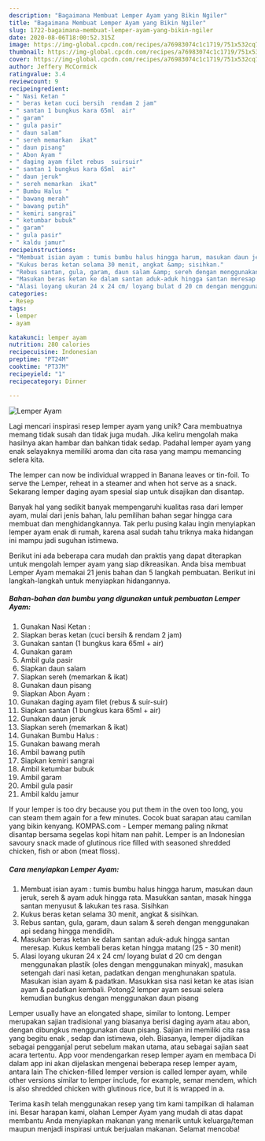 ```yaml
---
description: "Bagaimana Membuat Lemper Ayam yang Bikin Ngiler"
title: "Bagaimana Membuat Lemper Ayam yang Bikin Ngiler"
slug: 1722-bagaimana-membuat-lemper-ayam-yang-bikin-ngiler
date: 2020-08-06T18:00:52.315Z
image: https://img-global.cpcdn.com/recipes/a76983074c1c1719/751x532cq70/lemper-ayam-foto-resep-utama.jpg
thumbnail: https://img-global.cpcdn.com/recipes/a76983074c1c1719/751x532cq70/lemper-ayam-foto-resep-utama.jpg
cover: https://img-global.cpcdn.com/recipes/a76983074c1c1719/751x532cq70/lemper-ayam-foto-resep-utama.jpg
author: Jeffery McCormick
ratingvalue: 3.4
reviewcount: 9
recipeingredient:
- " Nasi Ketan "
- " beras ketan cuci bersih  rendam 2 jam"
- " santan 1 bungkus kara 65ml  air"
- " garam"
- " gula pasir"
- " daun salam"
- " sereh memarkan  ikat"
- " daun pisang"
- " Abon Ayam "
- " daging ayam filet rebus  suirsuir"
- " santan 1 bungkus kara 65ml  air"
- " daun jeruk"
- " sereh memarkan  ikat"
- " Bumbu Halus "
- " bawang merah"
- " bawang putih"
- " kemiri sangrai"
- " ketumbar bubuk"
- " garam"
- " gula pasir"
- " kaldu jamur"
recipeinstructions:
- "Membuat isian ayam : tumis bumbu halus hingga harum, masukan daun jeruk, sereh &amp; ayam aduk hingga rata. Masukkan santan, masak hingga santan menyusut &amp; lakukan tes rasa. Sisihkan"
- "Kukus beras ketan selama 30 menit, angkat &amp; sisihkan."
- "Rebus santan, gula, garam, daun salam &amp; sereh dengan menggunakan api sedang hingga mendidih."
- "Masukan beras ketan ke dalam santan aduk-aduk hingga santan meresap. Kukus kembali beras ketan hingga matang (25 - 30 menit)"
- "Alasi loyang ukuran 24 x 24 cm/ loyang bulat d 20 cm dengan menggunakan plastik (oles dengan menggunakan minyak), masukan setengah dari nasi ketan, padatkan dengan menghunakan spatula. Masukan isian ayam &amp; padatkan. Masukkan sisa nasi ketan ke atas isian ayam &amp; padatkan kembali. Potong2 lemper ayam sesuai selera kemudian bungkus dengan menggunakan daun pisang"
categories:
- Resep
tags:
- lemper
- ayam

katakunci: lemper ayam 
nutrition: 280 calories
recipecuisine: Indonesian
preptime: "PT24M"
cooktime: "PT37M"
recipeyield: "1"
recipecategory: Dinner

---
```



![Lemper Ayam](https://img-global.cpcdn.com/recipes/a76983074c1c1719/751x532cq70/lemper-ayam-foto-resep-utama.jpg)

Lagi mencari inspirasi resep lemper ayam yang unik? Cara membuatnya memang tidak susah dan tidak juga mudah. Jika keliru mengolah maka hasilnya akan hambar dan bahkan tidak sedap. Padahal lemper ayam yang enak selayaknya memiliki aroma dan cita rasa yang mampu memancing selera kita.

The lemper can now be individual wrapped in Banana leaves or tin-foil. To serve the Lemper, reheat in a steamer and when hot serve as a snack. Sekarang lemper daging ayam spesial siap untuk disajikan dan disantap.

Banyak hal yang sedikit banyak mempengaruhi kualitas rasa dari lemper ayam, mulai dari jenis bahan, lalu pemilihan bahan segar hingga cara membuat dan menghidangkannya. Tak perlu pusing kalau ingin menyiapkan lemper ayam enak di rumah, karena asal sudah tahu triknya maka hidangan ini mampu jadi suguhan istimewa.


Berikut ini ada beberapa cara mudah dan praktis yang dapat diterapkan untuk mengolah lemper ayam yang siap dikreasikan. Anda bisa membuat Lemper Ayam memakai 21 jenis bahan dan 5 langkah pembuatan. Berikut ini langkah-langkah untuk menyiapkan hidangannya.

<!--inarticleads1-->

##### Bahan-bahan dan bumbu yang digunakan untuk pembuatan Lemper Ayam:

1. Gunakan  Nasi Ketan :
1. Siapkan  beras ketan (cuci bersih &amp; rendam 2 jam)
1. Gunakan  santan (1 bungkus kara 65ml + air)
1. Gunakan  garam
1. Ambil  gula pasir
1. Siapkan  daun salam
1. Siapkan  sereh (memarkan &amp; ikat)
1. Gunakan  daun pisang
1. Siapkan  Abon Ayam :
1. Gunakan  daging ayam filet (rebus &amp; suir-suir)
1. Siapkan  santan (1 bungkus kara 65ml + air)
1. Gunakan  daun jeruk
1. Siapkan  sereh (memarkan &amp; ikat)
1. Gunakan  Bumbu Halus :
1. Gunakan  bawang merah
1. Ambil  bawang putih
1. Siapkan  kemiri sangrai
1. Ambil  ketumbar bubuk
1. Ambil  garam
1. Ambil  gula pasir
1. Ambil  kaldu jamur


If your lemper is too dry because you put them in the oven too long, you can steam them again for a few minutes. Cocok buat sarapan atau camilan yang bikin kenyang. KOMPAS.com - Lemper memang paling nikmat disantap bersama segelas kopi hitam nan pahit. Lemper is an Indonesian savoury snack made of glutinous rice filled with seasoned shredded chicken, fish or abon (meat floss). 

<!--inarticleads2-->

##### Cara menyiapkan Lemper Ayam:

1. Membuat isian ayam : tumis bumbu halus hingga harum, masukan daun jeruk, sereh &amp; ayam aduk hingga rata. Masukkan santan, masak hingga santan menyusut &amp; lakukan tes rasa. Sisihkan
1. Kukus beras ketan selama 30 menit, angkat &amp; sisihkan.
1. Rebus santan, gula, garam, daun salam &amp; sereh dengan menggunakan api sedang hingga mendidih.
1. Masukan beras ketan ke dalam santan aduk-aduk hingga santan meresap. Kukus kembali beras ketan hingga matang (25 - 30 menit)
1. Alasi loyang ukuran 24 x 24 cm/ loyang bulat d 20 cm dengan menggunakan plastik (oles dengan menggunakan minyak), masukan setengah dari nasi ketan, padatkan dengan menghunakan spatula. Masukan isian ayam &amp; padatkan. Masukkan sisa nasi ketan ke atas isian ayam &amp; padatkan kembali. Potong2 lemper ayam sesuai selera kemudian bungkus dengan menggunakan daun pisang


Lemper usually have an elongated shape, similar to lontong. Lemper merupakan sajian tradisional yang biasanya berisi daging ayam atau abon, dengan dibungkus menggunakan daun pisang. Sajian ini memiliki cita rasa yang begitu enak , sedap dan istimewa, oleh. Biasanya, lemper dijadikan sebagai pengganjal perut sebelum makan utama, atau sebagai sajian saat acara tertentu. App voor mendengarkan resep lemper ayam en membaca Di dalam app ini akan dijelaskan mengenai beberapa resep lemper ayam, antara lain The chicken-filled lemper version is called lemper ayam, while other versions similar to lemper include, for example, semar mendem, which is also shredded chicken with glutinous rice, but it is wrapped in a. 

Terima kasih telah menggunakan resep yang tim kami tampilkan di halaman ini. Besar harapan kami, olahan Lemper Ayam yang mudah di atas dapat membantu Anda menyiapkan makanan yang menarik untuk keluarga/teman maupun menjadi inspirasi untuk berjualan makanan. Selamat mencoba!
